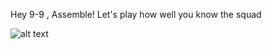 Hey 9-9 , Assemble! Let's play how well you know the squad

![alt text](https://resizing.flixster.com/pFkciHZ2n98E2VpIQBh5Lf4DJWw=/300x300/v2/https://resizing.flixster.com/JysRb3DWAU1VI5ywAvY4JwgiWZ0=/ems.cHJkLWVtcy1hc3NldHMvdHZzZXJpZXMvUlRUVjg3MDUxNi53ZWJw)

